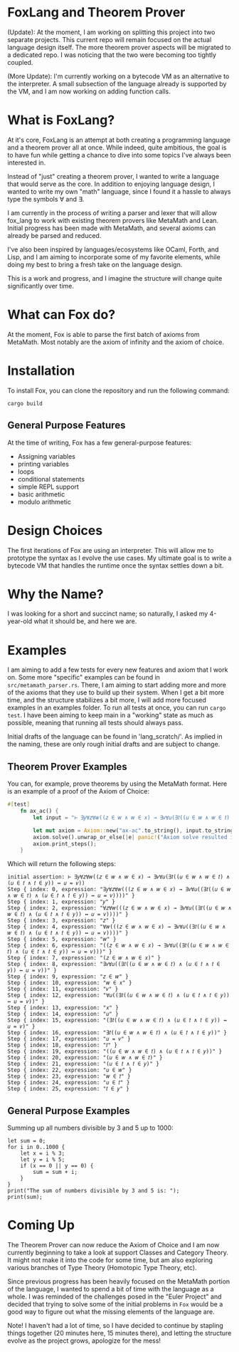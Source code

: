 # FoxLang and Theorem Prover

(Update): At the moment, I am working on splitting this project into two separate projects. This current repo will remain
focused on the actual language design itself. The more theorem prover aspects will be migrated to a dedicated repo. I was 
noticing that the two were becoming too tightly coupled.

(More Update): I'm currently working on a bytecode VM as an alternative to the interpreter. A small subsection of the language
already is supported by the VM, and I am now working on adding function calls.

# What is FoxLang?

At it's core, FoxLang is an attempt at both creating a programming language and a theorem prover all at once. While indeed,
quite ambitious, the goal is to have fun while getting a chance to dive into some topics I've always been interested in.

Instead of "just" creating a theorem prover, I wanted to write a language that would serve as the core. In addition to
enjoying language design, I wanted to write my own "math" language, since I found it a hassle to always type the symbols ∀ and ∃.

I am currently in the process of writing a parser and lexer that will allow fox_lang to work with existing theorem provers
like MetaMath and Lean. Initial progress has been made with MetaMath, and several axioms can already be parsed and reduced.

I've also been inspired by languages/ecosystems like OCaml, Forth, and Lisp, and I am aiming to incorporate some of my favorite
elements, while doing my best to bring a fresh take on the language design.

This is a work and progress, and I imagine the structure will change quite significantly over time.

# What can Fox do?

At the moment, Fox is able to parse the first batch of axioms from MetaMath. Most notably are the axiom of infinity and the
axiom of choice. 

# Installation

To install Fox, you can clone the repository and run the following command:

```
cargo build
```


## General Purpose Features

At the time of writing, Fox has a few general-purpose features:

- Assigning variables
- printing variables
- loops
- conditional statements
- simple REPL support
- basic arithmetic
- modulo arithmetic

# Design Choices

The first iterations of Fox are using an interpreter. This will allow me to prototype the syntax as I evolve the use cases.
My ultimate goal is to write a bytecode VM that handles the runtime once the syntax settles down a bit.

# Why the Name?

I was looking for a short and succinct name; so naturally, I asked my 4-year-old what it should be, and here we are.

# Examples

I am aiming to add a few tests for every new features and axiom that I work on. Some more "specific" examples can be found
in `src/metamath_parser.rs`. There, I am aiming to start adding more and more of the axioms that they use to build up
their system. When I get a bit more time, and the structure stabilizes a bit more, I will add more focused examples in 
an examples folder. To run all tests at once, you can run `cargo test`. I have been aiming to keep main in a "working" state
as much as possible, meaning that running all tests should always pass.

Initial drafts of the language can be found in 'lang_scratch/'. As implied in the naming, these are only rough initial drafts
and are subject to change.

## Theorem Prover Examples

You can, for example, prove theorems by using the MetaMath format. Here is an example of a proof of the Axiom of Choice:

```rust
#[test]
    fn ax_ac() {
        let input = "⊢ ∃𝑦∀𝑧∀𝑤((𝑧 ∈ 𝑤 ∧ 𝑤 ∈ 𝑥) → ∃𝑣∀𝑢(∃𝑡((𝑢 ∈ 𝑤 ∧ 𝑤 ∈ 𝑡) ∧ (𝑢 ∈ 𝑡 ∧ 𝑡 ∈ 𝑦)) ↔ 𝑢 = 𝑣))";

        let mut axiom = Axiom::new("ax-ac".to_string(), input.to_string());
        axiom.solve().unwrap_or_else(|e| panic!("Axiom solve resulted in an error: {:?}", e));
        axiom.print_steps();
    }
```

Which will return the following steps:

```
initial assertion: ⊢ ∃𝑦∀𝑧∀𝑤((𝑧 ∈ 𝑤 ∧ 𝑤 ∈ 𝑥) → ∃𝑣∀𝑢(∃𝑡((𝑢 ∈ 𝑤 ∧ 𝑤 ∈ 𝑡) ∧ (𝑢 ∈ 𝑡 ∧ 𝑡 ∈ 𝑦)) ↔ 𝑢 = 𝑣))
Step { index: 0, expression: "∃𝑦∀𝑧∀𝑤(((𝑧 ∈ 𝑤 ∧ 𝑤 ∈ 𝑥) → ∃𝑣∀𝑢((∃𝑡((𝑢 ∈ 𝑤 ∧ 𝑤 ∈ 𝑡) ∧ (𝑢 ∈ 𝑡 ∧ 𝑡 ∈ 𝑦)) ↔ 𝑢 = 𝑣))))" }
Step { index: 1, expression: "𝑦" }
Step { index: 2, expression: "∀𝑧∀𝑤(((𝑧 ∈ 𝑤 ∧ 𝑤 ∈ 𝑥) → ∃𝑣∀𝑢((∃𝑡((𝑢 ∈ 𝑤 ∧ 𝑤 ∈ 𝑡) ∧ (𝑢 ∈ 𝑡 ∧ 𝑡 ∈ 𝑦)) ↔ 𝑢 = 𝑣))))" }
Step { index: 3, expression: "𝑧" }
Step { index: 4, expression: "∀𝑤(((𝑧 ∈ 𝑤 ∧ 𝑤 ∈ 𝑥) → ∃𝑣∀𝑢((∃𝑡((𝑢 ∈ 𝑤 ∧ 𝑤 ∈ 𝑡) ∧ (𝑢 ∈ 𝑡 ∧ 𝑡 ∈ 𝑦)) ↔ 𝑢 = 𝑣))))" }
Step { index: 5, expression: "𝑤" }
Step { index: 6, expression: "((𝑧 ∈ 𝑤 ∧ 𝑤 ∈ 𝑥) → ∃𝑣∀𝑢((∃𝑡((𝑢 ∈ 𝑤 ∧ 𝑤 ∈ 𝑡) ∧ (𝑢 ∈ 𝑡 ∧ 𝑡 ∈ 𝑦)) ↔ 𝑢 = 𝑣)))" }
Step { index: 7, expression: "(𝑧 ∈ 𝑤 ∧ 𝑤 ∈ 𝑥)" }
Step { index: 8, expression: "∃𝑣∀𝑢((∃𝑡((𝑢 ∈ 𝑤 ∧ 𝑤 ∈ 𝑡) ∧ (𝑢 ∈ 𝑡 ∧ 𝑡 ∈ 𝑦)) ↔ 𝑢 = 𝑣))" }
Step { index: 9, expression: "𝑧 ∈ 𝑤" }
Step { index: 10, expression: "𝑤 ∈ 𝑥" }
Step { index: 11, expression: "𝑣" }
Step { index: 12, expression: "∀𝑢((∃𝑡((𝑢 ∈ 𝑤 ∧ 𝑤 ∈ 𝑡) ∧ (𝑢 ∈ 𝑡 ∧ 𝑡 ∈ 𝑦)) ↔ 𝑢 = 𝑣))" }
Step { index: 13, expression: "𝑥" }
Step { index: 14, expression: "𝑢" }
Step { index: 15, expression: "(∃𝑡((𝑢 ∈ 𝑤 ∧ 𝑤 ∈ 𝑡) ∧ (𝑢 ∈ 𝑡 ∧ 𝑡 ∈ 𝑦)) ↔ 𝑢 = 𝑣)" }
Step { index: 16, expression: "∃𝑡((𝑢 ∈ 𝑤 ∧ 𝑤 ∈ 𝑡) ∧ (𝑢 ∈ 𝑡 ∧ 𝑡 ∈ 𝑦))" }
Step { index: 17, expression: "𝑢 = 𝑣" }
Step { index: 18, expression: "𝑡" }
Step { index: 19, expression: "((𝑢 ∈ 𝑤 ∧ 𝑤 ∈ 𝑡) ∧ (𝑢 ∈ 𝑡 ∧ 𝑡 ∈ 𝑦))" }
Step { index: 20, expression: "(𝑢 ∈ 𝑤 ∧ 𝑤 ∈ 𝑡)" }
Step { index: 21, expression: "(𝑢 ∈ 𝑡 ∧ 𝑡 ∈ 𝑦)" }
Step { index: 22, expression: "𝑢 ∈ 𝑤" }
Step { index: 23, expression: "𝑤 ∈ 𝑡" }
Step { index: 24, expression: "𝑢 ∈ 𝑡" }
Step { index: 25, expression: "𝑡 ∈ 𝑦" }
```


## General Purpose Examples

Summing up all numbers divisible by 3 and 5 up to 1000:

    let sum = 0;
    for i in 0..1000 {
        let x = i % 3;
        let y = i % 5;
        if (x == 0 || y == 0) {
            sum = sum + i;
        }
    }
    print("The sum of numbers divisible by 3 and 5 is: ");
    print(sum);



# Coming Up

The Theorem Prover can now reduce the Axiom of Choice and I am now currently beginning to take a look at support Classes
and Category Theory. It might not make it into the code for some time, but am also exploring various branches of Type Theory (Homotopic Type Theory, etc).

Since previous progress has been heavily focused on the MetaMath portion of the language, I wanted to spend a bit of time 
with the language as a whole. I was reminded of the challenges posed in the "Euler Project" and decided that trying to solve
some of the initial problems in `Fox` would be a good way to figure out what the missing elements of the language are.

Note! I haven't had a lot of time, so I have decided to continue by stapling things together (20 minutes here, 15 minutes there), and letting the structure 
evolve as the project grows, apologize for the mess!
